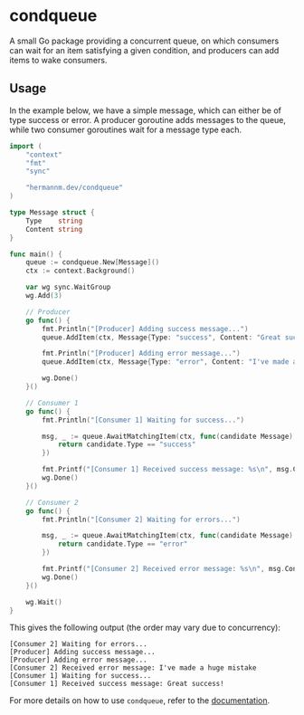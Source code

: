 # condqueue

A small Go package providing a concurrent queue, on which consumers can wait for an item satisfying a given condition, and producers can add items to wake consumers.

## Usage

In the example below, we have a simple message, which can either be of type success or error. A producer goroutine adds messages to the queue, while two consumer goroutines wait for a message type each.

```go
import (
	"context"
	"fmt"
	"sync"

	"hermannm.dev/condqueue"
)

type Message struct {
	Type    string
	Content string
}

func main() {
	queue := condqueue.New[Message]()
	ctx := context.Background()

	var wg sync.WaitGroup
	wg.Add(3)

	// Producer
	go func() {
		fmt.Println("[Producer] Adding success message...")
		queue.AddItem(ctx, Message{Type: "success", Content: "Great success!"})

		fmt.Println("[Producer] Adding error message...")
		queue.AddItem(ctx, Message{Type: "error", Content: "I've made a huge mistake"})

		wg.Done()
	}()

	// Consumer 1
	go func() {
		fmt.Println("[Consumer 1] Waiting for success...")

		msg, _ := queue.AwaitMatchingItem(ctx, func(candidate Message) bool {
			return candidate.Type == "success"
		})

		fmt.Printf("[Consumer 1] Received success message: %s\n", msg.Content)
		wg.Done()
	}()

	// Consumer 2
	go func() {
		fmt.Println("[Consumer 2] Waiting for errors...")

		msg, _ := queue.AwaitMatchingItem(ctx, func(candidate Message) bool {
			return candidate.Type == "error"
		})

		fmt.Printf("[Consumer 2] Received error message: %s\n", msg.Content)
		wg.Done()
	}()

	wg.Wait()
}
```

This gives the following output (the order may vary due to concurrency):

```
[Consumer 2] Waiting for errors...
[Producer] Adding success message...
[Producer] Adding error message...
[Consumer 2] Received error message: I've made a huge mistake
[Consumer 1] Waiting for success...
[Consumer 1] Received success message: Great success!
```

For more details on how to use `condqueue`, refer to the [documentation](https://pkg.go.dev/hermannm.dev/condqueue).
